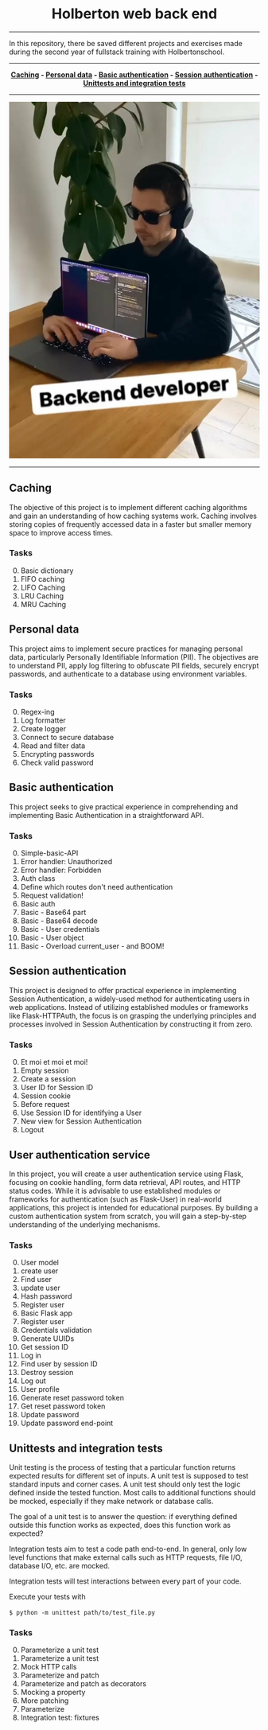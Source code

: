 <div align="center">

# Holberton web back end

</div>

---

In this repository, there be saved different projects and exercises made during the second year of fullstack training with Holbertonschool.

---

<div align="center">

**[Caching](README.md#caching) - [Personal data](README.md#personal-data) - [Basic authentication](README.md#basic-authentication) - [Session authentication](README.md#session-authentication) - [Unittests and integration tests](README.md#unittests-and-integration-tests)**

---

![Back end dev](./asset/back%20end.jpeg)

</div>

---

## Caching

The objective of this project is to implement different caching algorithms and gain an understanding of how caching systems work. Caching involves storing copies of frequently accessed data in a faster but smaller memory space to improve access times.

### Tasks

0. Basic dictionary
1. FIFO caching
2. LIFO Caching
3. LRU Caching
4. MRU Caching

## Personal data

This project aims to implement secure practices for managing personal data, particularly Personally Identifiable Information (PII). The objectives are to understand PII, apply log filtering to obfuscate PII fields, securely encrypt passwords, and authenticate to a database using environment variables.

### Tasks

0. Regex-ing
1. Log formatter
2. Create logger
3. Connect to secure database
4. Read and filter data
5. Encrypting passwords
6. Check valid password

## Basic authentication

This project seeks to give practical experience in comprehending and implementing Basic Authentication in a straightforward API.

### Tasks

0. Simple-basic-API
1. Error handler: Unauthorized
2. Error handler: Forbidden
3. Auth class
4. Define which routes don't need authentication
5. Request validation!
6. Basic auth
7. Basic - Base64 part
8. Basic - Base64 decode
9. Basic - User credentials
10. Basic - User object
11. Basic - Overload current_user - and BOOM!

## Session authentication

This project is designed to offer practical experience in implementing Session Authentication, a widely-used method for authenticating users in web applications. Instead of utilizing established modules or frameworks like Flask-HTTPAuth, the focus is on grasping the underlying principles and processes involved in Session Authentication by constructing it from zero.

### Tasks

0. Et moi et moi et moi!
1. Empty session
2. Create a session
3. User ID for Session ID
4. Session cookie
5. Before request
6. Use Session ID for identifying a User
7. New view for Session Authentication
8. Logout

## User authentication service

In this project, you will create a user authentication service using Flask, focusing on cookie handling, form data retrieval, API routes, and HTTP status codes. While it is advisable to use established modules or frameworks for authentication (such as Flask-User) in real-world applications, this project is intended for educational purposes. By building a custom authentication system from scratch, you will gain a step-by-step understanding of the underlying mechanisms.

### Tasks

0. User model
1. create user
2. Find user
3. update user
4. Hash password
5. Register user
6. Basic Flask app
7. Register user
8. Credentials validation
9. Generate UUIDs
10. Get session ID
11. Log in
12. Find user by session ID
13. Destroy session
14. Log out
15. User profile
16. Generate reset password token
17. Get reset password token
18. Update password
19. Update password end-point


## Unittests and integration tests

Unit testing is the process of testing that a particular function returns expected results for different set of inputs. A unit test is supposed to test standard inputs and corner cases. A unit test should only test the logic defined inside the tested function. Most calls to additional functions should be mocked, especially if they make network or database calls.

The goal of a unit test is to answer the question: if everything defined outside this function works as expected, does this function work as expected?

Integration tests aim to test a code path end-to-end. In general, only low level functions that make external calls such as HTTP requests, file I/O, database I/O, etc. are mocked.

Integration tests will test interactions between every part of your code.

Execute your tests with

`$ python -m unittest path/to/test_file.py`

### Tasks

0. Parameterize a unit test
1. Parameterize a unit test
2. Mock HTTP calls
3. Parameterize and patch
4. Parameterize and patch as decorators
5. Mocking a property
6. More patching
7. Parameterize
8. Integration test: fixtures

